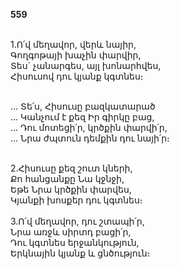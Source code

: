 **559**

\
1.Ո՛վ մեղավոր, վերև նայիր,\
Գողգոթայի խաչին փարվիր,\
Տես` չանարգես, այլ խոնարհվես,\
Հիսուսով դու կյանք կգտնես։

\
 ... Տե՛ս, Հիսուսը բազկատարած\
 ... Կանչում է քեզ Իր գիրկը բաց,\
 ... Դու մոտեցի՛ր, կրծքին փարվի՛ր,\
 ... Նրա ժպտուն դեմքին դու նայի՛ր։

\
2.Հիսուսը քեզ շուտ կների,\
Քո հանցանքը Նա կջնջի,\
Եթե Նրա կրծքին փարվես,\
Կյանքի խոսքեր դու կգտնես։\
\
3.Ո՛վ մեղավոր, դու շտապի՛ր,\
Նրա առջև սիրտդ բացի՛ր,\
Դու կգտնես երջանկություն,\
Երկնային կյանք և ցնծություն։
